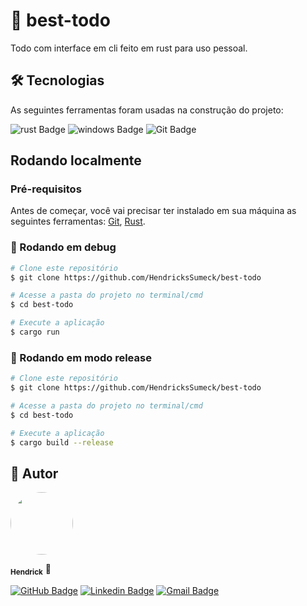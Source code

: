 # 🔗 best-todo

Todo com interface em cli feito em rust para uso pessoal.

## 🛠 Tecnologias

As seguintes ferramentas foram usadas na construção do projeto:

![rust Badge](https://img.shields.io/badge/Rust-%23000000?style=flat-square&logo=rust&logoColor=white)
![windows Badge](https://img.shields.io/badge/Windows-017AD7?style=flat-square&logo=windows&logoColor=white)
![Git Badge](https://img.shields.io/badge/Git-E34F26?style=flat-square&logo=git&logoColor=white)

## Rodando localmente

### Pré-requisitos

Antes de começar, você vai precisar ter instalado em sua máquina as seguintes ferramentas:
[Git](https://git-scm.com), [Rust](https://www.rust-lang.org/pt-BR/tools/install).

### 🎲 Rodando em debug

```bash
# Clone este repositório
$ git clone https://github.com/HendricksSumeck/best-todo

# Acesse a pasta do projeto no terminal/cmd
$ cd best-todo

# Execute a aplicação
$ cargo run
```

### 🎲 Rodando em modo release

```bash
# Clone este repositório
$ git clone https://github.com/HendricksSumeck/best-todo

# Acesse a pasta do projeto no terminal/cmd
$ cd best-todo

# Execute a aplicação
$ cargo build --release
```

## 🚀 Autor

<img style="border-radius: 50%;" src="https://avatars.githubusercontent.com/u/33631655?v=4" width="100px;" alt=""/>

<sub><b>Hendrick</b></sub></a> 🚀

[![GitHub Badge](https://img.shields.io/badge/Hendrick-100000?style=flat-square&logo=github&logoColor=white)](https://github.com/HendricksSumeck)
[![Linkedin Badge](https://img.shields.io/badge/-Hendrick-blue?style=flat-square&logo=Linkedin&logoColor=white&link=https://www.linkedin.com/in/hendrick-sumeck-45a41918a/)](https://www.linkedin.com/in/hendrick-sumeck-45a41918a/)
[![Gmail Badge](https://img.shields.io/badge/-hsumeck@gmail.com-c14438?style=flat-square&logo=Gmail&logoColor=white&link=hsumeck@gmail.com)](mailto:hsumeck@gmail.com)

